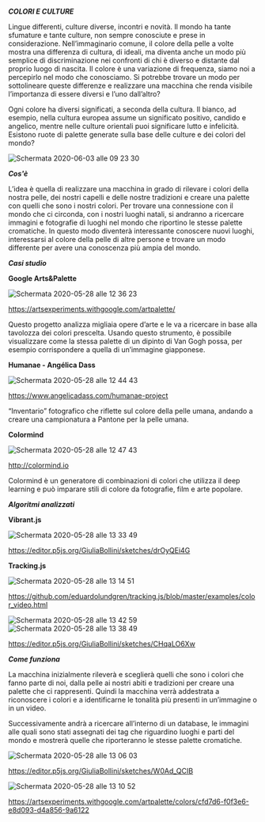 _**COLORI E CULTURE**_

Lingue differenti, culture diverse, incontri e novità. Il mondo ha tante sfumature e tante culture, non sempre conosciute e prese in considerazione. Nell’immaginario comune, il colore della pelle a volte mostra una differenza di cultura, di ideali, ma diventa anche un modo più semplice di discriminazione nei confronti di chi è diverso e distante dal proprio luogo di nascita. Il colore è una variazione di frequenza, siamo noi a percepirlo nel modo che conosciamo. Si potrebbe trovare un modo per sottolineare queste differenze e realizzare una macchina che renda visibile l’importanza di essere diversi e l’uno dall’altro?

Ogni colore ha diversi significati, a seconda della cultura. Il bianco, ad esempio, nella cultura europea assume un significato positivo, candido e angelico, mentre nelle culture orientali puoi significare lutto e infelicità. Esistono ruote di palette generate sulla base delle culture e dei colori del mondo?

![Schermata 2020-06-03 alle 09 23 30](https://user-images.githubusercontent.com/61871414/83615505-f0a88c80-a586-11ea-98e6-568ac7c530c2.png)

_**Cos'è**_

L’idea è quella di realizzare una macchina in grado di rilevare i colori della nostra pelle, dei nostri capelli e delle nostre tradizioni e creare una palette con quelli che sono i nostri colori. Per trovare una connessione con il mondo che ci circonda, con i nostri luoghi natali, si andranno a ricercare immagini e fotografie di luoghi nel mondo che riportino le stesse palette cromatiche.
In questo modo diventerà interessante conoscere nuovi luoghi, interessarsi al colore della pelle di altre persone e trovare un modo differente per avere una conoscenza più ampia del mondo.

_**Casi studio**_

**Google Arts&Palette**

![Schermata 2020-05-28 alle 12 36 23](https://user-images.githubusercontent.com/61871414/83616117-bb506e80-a587-11ea-947a-28461085ac0f.png)

https://artsexperiments.withgoogle.com/artpalette/

Questo progetto analizza migliaia opere d’arte e le va a ricercare in base alla tavolozza dei colori prescelta. Usando questo strumento, è possibile visualizzare come la stessa palette di un dipinto di Van Gogh possa, per esempio corrispondere a quella di un’immagine giapponese.

**Humanae - Angélica Dass**

![Schermata 2020-05-28 alle 12 44 43](https://user-images.githubusercontent.com/61871414/83616123-bc819b80-a587-11ea-96d5-3abcef50e716.png)

https://www.angelicadass.com/humanae-project

“Inventario” fotografico che riflette sul colore della pelle umana, andando a creare una campionatura a Pantone per la pelle umana.

**Colormind**

![Schermata 2020-05-28 alle 12 47 43](https://user-images.githubusercontent.com/61871414/83616125-bd1a3200-a587-11ea-9251-850150efe644.png)

http://colormind.io

Colormind è un generatore di combinazioni di colori che utilizza il deep learning e può imparare stili di colore da fotografie, film e arte popolare.

_**Algoritmi analizzati**_

**Vibrant.js**

![Schermata 2020-05-28 alle 13 33 49](https://user-images.githubusercontent.com/61871414/83616420-1b471500-a588-11ea-98c7-10cc90628fbd.png)

https://editor.p5js.org/GiuliaBollini/sketches/drOyQEi4G

**Tracking.js**

![Schermata 2020-05-28 alle 13 14 51](https://user-images.githubusercontent.com/61871414/83616415-1a15e800-a588-11ea-82fa-bd466f18a7b6.png)

https://github.com/eduardolundgren/tracking.js/blob/master/examples/color_video.html

![Schermata 2020-05-28 alle 13 42 59](https://user-images.githubusercontent.com/61871414/83616927-b0e2a480-a588-11ea-9178-fe75d65aed59.png)
![Schermata 2020-05-28 alle 13 38 49](https://user-images.githubusercontent.com/61871414/83616924-afb17780-a588-11ea-9936-03382f536575.png)

https://editor.p5js.org/GiuliaBollini/sketches/CHqaLO6Xw

_**Come funziona**_

La macchina inizialmente rileverà e sceglierà quelli che sono i colori che fanno parte di noi, dalla pelle ai nostri abiti e tradizioni per creare una palette che ci rappresenti. Quindi la macchina verrà addestrata a riconoscere i colori e a identificarne le tonalità più presenti in un’immagine o in un video. 

Successivamente andrà a ricercare all’interno di un database, le immagini alle quali sono stati assegnati dei tag che riguardino luoghi e parti del mondo e mostrerà quelle che riporteranno le stesse palette cromatiche.

![Schermata 2020-05-28 alle 13 06 03](https://user-images.githubusercontent.com/61871414/83617276-1e8ed080-a589-11ea-8e8e-72b87d8058d2.png)

https://editor.p5js.org/GiuliaBollini/sketches/W0Ad_QCIB

![Schermata 2020-05-28 alle 13 10 52](https://user-images.githubusercontent.com/61871414/83617289-22225780-a589-11ea-91f9-0f96c385fb0d.png)

https://artsexperiments.withgoogle.com/artpalette/colors/cfd7d6-f0f3e6-e8d093-d4a856-9a6122



